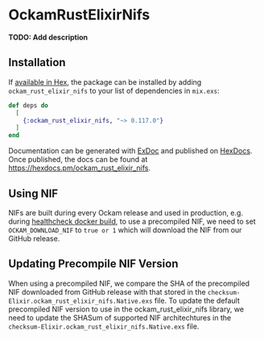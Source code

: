 # OckamRustElixirNifs

**TODO: Add description**

## Installation

If [available in Hex](https://hex.pm/docs/publish), the package can be installed
by adding `ockam_rust_elixir_nifs` to your list of dependencies in `mix.exs`:

```elixir
def deps do
  [
    {:ockam_rust_elixir_nifs, "~> 0.117.0"}
  ]
end
```

Documentation can be generated with [ExDoc](https://github.com/elixir-lang/ex_doc)
and published on [HexDocs](https://hexdocs.pm). Once published, the docs can
be found at <https://hexdocs.pm/ockam_rust_elixir_nifs>.

## Using NIF

NIFs are built during every Ockam release and used in production, e.g. during [healthcheck docker build](https://github.com/build-trust/ockam/blob/develop/tools/docker/healthcheck/Dockerfile), to use a precompiled NIF, we need to set `OCKAM_DOWNLOAD_NIF` to `true or 1` which will download the NIF from our GitHub release.

## Updating Precompile NIF Version

When using a precompiled NIF, we compare the SHA of the precompiled NIF downloaded from GitHub release with that stored in the `checksum-Elixir.ockam_rust_elixir_nifs.Native.exs` file. To update the default precompiled NIF version to use in the ockam_rust_elixir_nifs library, we need to update the SHASum of supported NIF architechtures in the `checksum-Elixir.ockam_rust_elixir_nifs.Native.exs` file.
